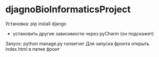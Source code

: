 # djagnoBioInformaticsProject

Установка:
pip install django
+ установить другие зависимости через pyCharm (он подскажет)

Запуск:
python manage.py runserver
Для запуска фронта открыть index.html в папке фронт
